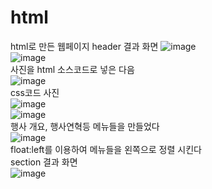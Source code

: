 # html
html로 만든 웹페이지
header 결과 화면
![image](https://user-images.githubusercontent.com/102035198/172751315-da5a6cf1-7f97-4589-aba0-48447a9fa528.png)<br>
![image](https://user-images.githubusercontent.com/102035198/172751245-7d06581c-d454-4e40-9fa3-17b22ed7bb6e.png)<br>
사진을 html 소스코드로 넣은 다음 <br>
![image](https://user-images.githubusercontent.com/102035198/172751678-12c7c660-b2b1-4f07-b4e6-dd6423d4dbd0.png)<br>
css코드 사진<br>
![image](https://user-images.githubusercontent.com/102035198/172751384-6a12e416-fb46-46fd-98ee-7ee8094b1249.png)<br>
![image](https://user-images.githubusercontent.com/102035198/172751412-45a26dc1-5de7-4620-be04-f131204f8646.png)<br>
행사 개요, 행사연혁등 메뉴들을 만들었다<br>
![image](https://user-images.githubusercontent.com/102035198/172751731-ee12c9ff-c520-4ea3-a57c-17d322ead4ef.png)<br>
float:left를 이용하여 메뉴들을 왼쪽으로 정렬 시킨다<br>
section 결과 화면<br>
![image](https://user-images.githubusercontent.com/102035198/172751777-8449adbd-4aa6-4f6c-b7b4-c0b1d980e3cd.png)<br>
